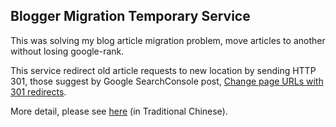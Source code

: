 ## Blogger Migration Temporary Service

This was solving  my blog article migration problem, move articles to another without losing google-rank. 

This service redirect old article requests to new location by sending HTTP 301, those suggest by Google SearchConsole post, [Change page URLs with 301 redirects](https://support.google.com/webmasters/answer/93633).

More detail, please see [here](http://dev.twsiyuan.com/2017/01/blogger-move-without-losing-google-rank.html) (in Traditional Chinese).
